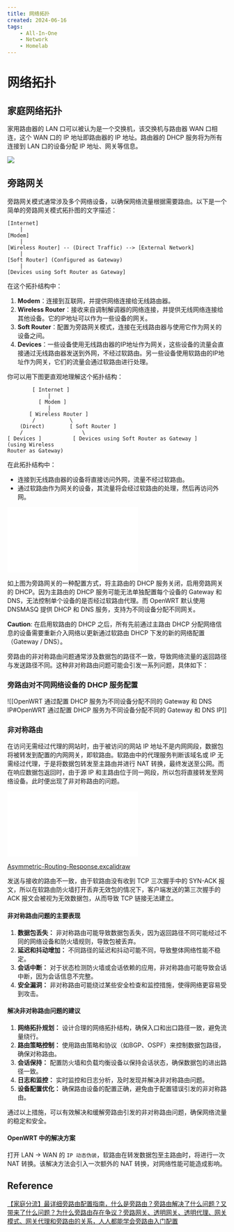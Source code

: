 ```yaml
---
title: 网络拓扑
created: 2024-06-16
tags:
    - All-In-One
    - Network
    - Homelab
---
```


# 网络拓扑

## 家庭网络拓扑

家用路由器的 LAN 口可以被认为是一个交换机，该交换机与路由器 WAN 口相连，这个 WAN 口的 IP 地址即路由器的 IP 地址。路由器的 DHCP 服务将为所有连接到 LAN 口的设备分配 IP 地址、网关等信息。

![](Pasted%20image%2020240616235513.png)

## 旁路网关

旁路网关模式通常涉及多个网络设备，以确保网络流量根据需要路由。以下是一个简单的旁路网关模式拓扑图的文字描述：

```
[Internet]
    |
[Modem]
    |
[Wireless Router] -- (Direct Traffic) --> [External Network]
    |
[Soft Router] (Configured as Gateway)
    |
[Devices using Soft Router as Gateway]
```

在这个拓扑结构中：
1. **Modem**：连接到互联网，并提供网络连接给无线路由器。
2. **Wireless Router**：接收来自调制解调器的网络连接，并提供无线网络连接给其他设备。它的IP地址可以作为一些设备的网关。
3. **Soft Router**：配置为旁路网关模式，连接在无线路由器与使用它作为网关的设备之间。
4. **Devices**：一些设备使用无线路由器的IP地址作为网关，这些设备的流量会直接通过无线路由器发送到外网，不经过软路由。另一些设备使用软路由的IP地址作为网关，它们的流量会通过软路由进行处理。

你可以用下图更直观地理解这个拓扑结构：

```
        [ Internet ]
             |
          [ Modem ]
             |
       [ Wireless Router ]
        /           \
    (Direct)        [ Soft Router ]
    /                   \
[ Devices ]          [ Devices using Soft Router as Gateway ]
(using Wireless
Router as Gateway)
```

在此拓扑结构中：
- 连接到无线路由器的设备将直接访问外网，流量不经过软路由。
- 通过软路由作为网关的设备，其流量将会经过软路由的处理，然后再访问外网。

![Bypass-Gateway-Mode-Topology.excalidraw](Bypass-Gateway-Mode-Topology.excalidraw.md)

如上图为旁路网关的一种配置方式，将主路由的 DHCP 服务关闭，启用旁路网关的 DHCP。因为主路由的 DHCP 服务可能无法单独配置每个设备的 Gateway 和 DNS，无法控制单个设备的是否经过软路由代理。而 OpenWRT 默认使用 DNSMASQ 提供 DHCP 和 DNS 服务，支持为不同设备分配不同网关。

**Caution**: 在启用软路由的 DHCP 之后，所有先前通过主路由 DHCP 分配网络信息的设备需要重新介入网络以更新通过软路由 DHCP 下发的新的网络配置（Gateway / DNS）。

旁路由的非对称路由问题通常涉及数据包的路径不一致，导致网络流量的返回路径与发送路径不同。这种非对称路由问题可能会引发一系列问题，具体如下：

### 旁路由对不同网络设备的 DHCP 服务配置

![[OpenWRT 通过配置 DHCP 服务为不同设备分配不同的 Gateway 和 DNS IP#OpenWRT 通过配置 DHCP 服务为不同设备分配不同的 Gateway 和 DNS IP]]

### 非对称路由

在访问无需经过代理的网站时，由于被访问的网站 IP 地址不是内网网段，数据包将被转发到配置的内网网关，即软路由。软路由中的代理服务判断该域名或 IP 无需经过代理，于是将数据包转发至主路由并进行 NAT 转换，最终发送至公网。而在响应数据包返回时，由于源 IP 和主路由位于同一网段，所以包将直接转发至网络设备。此时便出现了非对称路由的问题。

![Asymmetric-Routing-Request.excalidraw](Asymmetric-Routing-Request.excalidraw.md)

[Asymmetric-Routing-Response.excalidraw](Asymmetric-Routing-Response.excalidraw.md)

发送与接收的路由不一致，由于软路由没有收到 TCP 三次握手中的 SYN-ACK 报文，所以在软路由防火墙打开丢弃无效包的情况下，客户端发送的第三次握手的 ACK 报文会被视为无效数据包，从而导致 TCP 链接无法建立。

#### 非对称路由问题的主要表现
1. **数据包丢失：** 非对称路由可能导致数据包丢失，因为返回路径不同可能经过不同的网络设备和防火墙规则，导致包被丢弃。
2. **延迟和抖动增加：** 不同路径的延迟和抖动可能不同，导致整体网络性能不稳定。
3. **会话中断：** 对于状态检测防火墙或会话依赖的应用，非对称路由可能导致会话中断，因为会话信息不完整。
4. **安全漏洞：** 非对称路由可能绕过某些安全检查和监控措施，使得网络更容易受到攻击。

#### 解决非对称路由问题的建议
1. **网络拓扑规划：** 设计合理的网络拓扑结构，确保入口和出口路径一致，避免流量绕行。
2. **路由策略控制：** 使用路由策略和协议（如BGP、OSPF）来控制数据包路径，确保对称路由。
3. **会话保持：** 配置防火墙和负载均衡设备以保持会话状态，确保数据包的进出路径一致。
4. **日志和监控：** 实时监控和日志分析，及时发现并解决非对称路由问题。
5. **设备配置优化：** 确保路由设备的配置正确，避免由于配置错误引发的非对称路由。

通过以上措施，可以有效解决和缓解旁路由引发的非对称路由问题，确保网络流量的稳定和安全。

#### OpenWRT 中的解决方案

打开 LAN -> WAN 的 `IP 动态伪装`，软路由在转发数据包至主路由时，将进行一次 NAT 转换。该解决方法会引入一次额外的 NAT 转换，对网络性能可能造成影响。

## Reference

[【家庭分流】最详细旁路由配置指南，什么是旁路由？旁路由解决了什么问题？又带来了什么问题？为什么旁路由存在争议？旁路网关、透明网关、透明代理、网关模式、网关代理和旁路由的关系，人人都能学会旁路由入门配置](https://www.youtube.com/watch?v=cFOob3djiOA)
